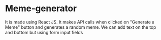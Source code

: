 # Meme-generator
 It is made using React JS. It makes API calls when clicked on "Generate a Meme" button and generates a random meme. We can add text on the top and bottom but using form input fields
